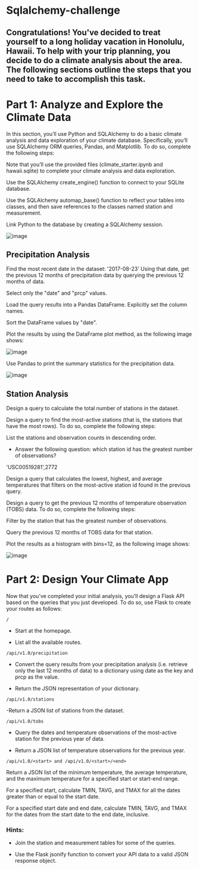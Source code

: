 # Sqlalchemy-challenge

## Congratulations! You've decided to treat yourself to a long holiday vacation in Honolulu, Hawaii. To help with your trip planning, you decide to do a climate analysis about the area. The following sections outline the steps that you need to take to accomplish this task.

# Part 1: Analyze and Explore the Climate Data
In this section, you’ll use Python and SQLAlchemy to do a basic climate analysis and data exploration of your climate database. Specifically, you’ll use SQLAlchemy ORM queries, Pandas, and Matplotlib. To do so, complete the following steps:

Note that you’ll use the provided files (climate_starter.ipynb and hawaii.sqlite) to complete your climate analysis and data exploration.

Use the SQLAlchemy create_engine() function to connect to your SQLite database.

Use the SQLAlchemy automap_base() function to reflect your tables into classes, and then save references to the classes named station and measurement.

Link Python to the database by creating a SQLAlchemy session.

![image](https://github.com/user-attachments/assets/67d6115f-a56b-4c51-a861-4ee039872edf)


## Precipitation Analysis

Find the most recent date in the dataset:
'2017-08-23'
Using that date, get the previous 12 months of precipitation data by querying the previous 12 months of data.

Select only the "date" and "prcp" values.

Load the query results into a Pandas DataFrame. Explicitly set the column names.

Sort the DataFrame values by "date".

Plot the results by using the DataFrame plot method, as the following image shows:

![image](https://github.com/user-attachments/assets/601a1a02-7417-4bc3-91e5-585c5186e587)

Use Pandas to print the summary statistics for the precipitation data.

![image](https://github.com/user-attachments/assets/badafacb-b474-4cc5-8eb7-7b22f99afef6)


## Station Analysis
Design a query to calculate the total number of stations in the dataset.

Design a query to find the most-active stations (that is, the stations that have the most rows). To do so, complete the following steps:

List the stations and observation counts in descending order.

* Answer the following question: which station id has the greatest number of observations?
  
'USC00519281',2772

Design a query that calculates the lowest, highest, and average temperatures that filters on the most-active station id found in the previous query.

Design a query to get the previous 12 months of temperature observation (TOBS) data. To do so, complete the following steps:

Filter by the station that has the greatest number of observations.

Query the previous 12 months of TOBS data for that station.

Plot the results as a histogram with bins=12, as the following image shows:

![image](https://github.com/user-attachments/assets/284ccaaf-9ed2-4ce4-9ff3-aa454e8d586b)


# Part 2: Design Your Climate App

Now that you’ve completed your initial analysis, you’ll design a Flask API based on the queries that you just developed. To do so, use Flask to create your routes as follows:

```
/
```

- Start at the homepage.

- List all the available routes.

```
/api/v1.0/precipitation
```

- Convert the query results from your precipitation analysis (i.e. retrieve only the last 12 months of data) to a dictionary using date as the key and prcp as the value.

- Return the JSON representation of your dictionary.

```
/api/v1.0/stations

```
-Return a JSON list of stations from the dataset.

```
/api/v1.0/tobs
```
- Query the dates and temperature observations of the most-active station for the previous year of data.

- Return a JSON list of temperature observations for the previous year.

```
/api/v1.0/<start> and /api/v1.0/<start>/<end>
```

Return a JSON list of the minimum temperature, the average temperature, and the maximum temperature for a specified start or start-end range.

For a specified start, calculate TMIN, TAVG, and TMAX for all the dates greater than or equal to the start date.

For a specified start date and end date, calculate TMIN, TAVG, and TMAX for the dates from the start date to the end date, inclusive.

### Hints:

- Join the station and measurement tables for some of the queries.

- Use the Flask jsonify function to convert your API data to a valid JSON response object.

